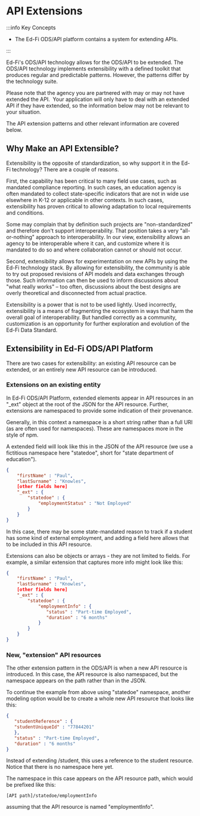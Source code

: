 # API Extensions

:::info Key Concepts

* The Ed-Fi ODS/API platform contains a system for extending APIs.

:::

Ed-Fi's ODS/API technology allows for the ODS/API to be extended. The ODS/API technology implements extensibility with a defined toolkit that produces regular and predictable patterns. However, the patterns differ by the technology suite.

Please note that the agency you are partnered with may or may not have extended the API.  Your application will only have to deal with an extended API if they have extended, so the information below may not be relevant to your situation.

The API extension patterns and other relevant information are covered below.

## Why Make an API Extensible?

Extensibility is the opposite of standardization, so why support it in the Ed-Fi technology? There are a couple of reasons.

First, the capability has been critical to many field use cases, such as mandated compliance reporting. In such cases, an education agency is often mandated to collect state-specific indicators that are not in wide use elsewhere in K-12 or applicable in other contexts. In such cases, extensibility has proven critical to allowing adaptation to local requirements and conditions.

Some may complain that by definition such projects are "non-standardized" and therefore don't support interoperability. That position takes a very "all-or-nothing" approach to interoperability. In our view, extensibility allows an agency to be interoperable where it can, and customize where it is mandated to do so and where collaboration cannot or should not occur.

Second, extensibility allows for experimentation on new APIs by using the Ed-Fi technology stack. By allowing for extensibility, the community is able to try out proposed revisions of API models and data exchanges through those. Such information can then be used to inform discussions about "what really works" – too often, discussions about the best designs are overly theoretical and disconnected from actual practice.

Extensibility is a power that is not to be used lightly. Used incorrectly, extensibility is a means of fragmenting the ecosystem in ways that harm the overall goal of interoperability. But handled correctly as a community, customization is an opportunity for further exploration and evolution of the Ed-Fi Data Standard.

## Extensibility in Ed-Fi ODS/API Platform

There are two cases for extensibility: an existing API resource can be extended, or an entirely new API resource can be introduced.

### Extensions on an existing entity

In Ed-Fi ODS/API Platform, extended elements appear in API resources in an "\_ext" object at the root of the JSON for the API resource. Further, extensions are namespaced to provide some indication of their provenance.

Generally, in this context a namespace is a short string rather than a full URI (as are often used for namespaces). These are namespaces more in the style of npm.

A extended field will look like this in the JSON of the API resource (we use a fictitious namespace here "statedoe", short for "state department of education").

```json
{
    "firstName" : "Paul",
    "lastSurname" : "Knowles",
    [other fields here]
    "_ext" : {
        "statedoe" : {
            "employmentStatus" : "Not Employed"
        }
    }
}
```

In this case, there may be some state-mandated reason to track if a student has some kind of external employment, and adding a field here allows that to be included in this API resource.

Extensions can also be objects or arrays - they are not limited to fields. For example, a similar extension that captures more info might look like this:

```json
{
    "firstName" : "Paul",
    "lastSurname" : "Knowles",
    [other fields here]
    "_ext" : {
        "statedoe" : {
            "employmentInfo" : {
               "status" : "Part-time Employed",
               "duration" : "6 months"
            }
        }
    }
}
```

### New, "extension" API resources

The other extension pattern in the ODS/API is when a new API resource is introduced. In this case, the API resource is also namespaced, but the namespace appears on the path rather than in the JSON.

To continue the example from above using "statedoe" namespace, another modeling option would be to create a whole new API resource that looks like this:

```json
{
   "studentReference" : {
   "studentUniqueId" : "77844201"
   },
   "status" : "Part-time Employed",
   "duration" : "6 months"
}
```

Instead of extending /student, this uses a reference to the student resource. Notice that there is no namespace here yet.

The namespace in this case appears on the API resource path, which would be prefixed like this:

```text
[API path]/statedoe/employmentInfo
```

assuming that the API resource is named "employmentInfo".
